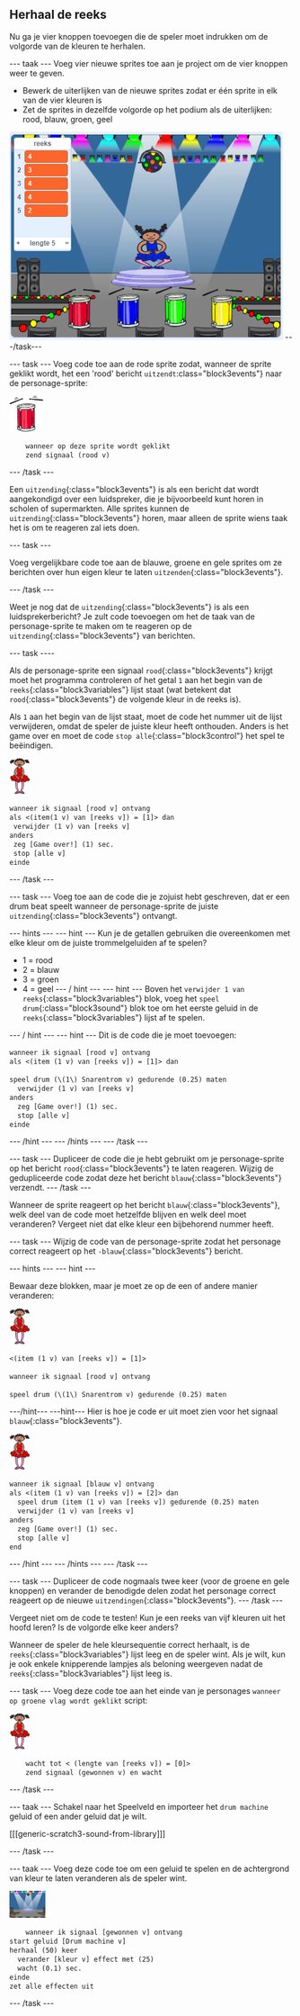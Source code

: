 ## Herhaal de reeks

Nu ga je vier knoppen toevoegen die de speler moet indrukken om de volgorde van de kleuren te herhalen.

\--- taak \--- Voeg vier nieuwe sprites toe aan je project om de vier knoppen weer te geven.

+ Bewerk de uiterlijken van de nieuwe sprites zodat er één sprite in elk van de vier kleuren is
+ Zet de sprites in dezelfde volgorde op het podium als de uiterlijken: rood, blauw, groen, geel

![screenshot](images/colour-drums.png) \---/task\---

\--- task \--- Voeg code toe aan de rode sprite zodat, wanneer de sprite geklikt wordt, het een 'rood' bericht `uitzendt`:class="block3events"} naar de personage-sprite:

![rode-drum](images/red_drum.png)

```blocks3
    wanneer op deze sprite wordt geklikt
    zend signaal (rood v)
```

\--- /task \---

Een `uitzending`{:class="block3events"} is als een bericht dat wordt aangekondigd over een luidspreker, die je bijvoorbeeld kunt horen in scholen of supermarkten. Alle sprites kunnen de `uitzending`{:class="block3events"} horen, maar alleen de sprite wiens taak het is om te reageren zal iets doen.

\--- task \---

Voeg vergelijkbare code toe aan de blauwe, groene en gele sprites om ze berichten over hun eigen kleur te laten `uitzenden`{:class="block3events"}.

\--- /task \---

Weet je nog dat de `uitzending`{:class="block3events"} is als een luidsprekerbericht? Je zult code toevoegen om het de taak van de personage-sprite te maken om te reageren op de `uitzending`{:class="block3events"} van berichten.

\--- task \----

Als de personage-sprite een signaal `rood`{:class="block3events"} krijgt moet het programma controleren of het getal `1` aan het begin van de `reeks`{:class="block3variables"} lijst staat (wat betekent dat `rood`{:class="block3events"} de volgende kleur in de reeks is).

Als `1` aan het begin van de lijst staat, moet de code het nummer uit de lijst verwijderen, omdat de speler de juiste kleur heeft onthouden. Anders is het game over en moet de code `stop alle`{:class="block3control"} het spel te beëindigen.

![balletdanseres](images/ballerina.png)

```blocks3
wanneer ik signaal [rood v] ontvang
als <(item(1 v) van [reeks v]) = [1]> dan 
 verwijder (1 v) van [reeks v]
anders
 zeg [Game over!] (1) sec.
 stop [alle v]
einde
```

\--- /task \---

\--- task \--- Voeg toe aan de code die je zojuist hebt geschreven, dat er een drum beat speelt wanneer de personage-sprite de juiste `uitzending`{:class="block3events"} ontvangt.

\--- hints \--- \--- hint \--- Kun je de getallen gebruiken die overeenkomen met elke kleur om de juiste trommelgeluiden af te spelen?

+ 1 = rood
+ 2 = blauw
+ 3 = groen
+ 4 = geel \--- / hint \--- \--- hint \--- Boven het `verwijder 1 van reeks`{:class="block3variables"} blok, voeg het `speel drum`{:class="block3sound"} blok toe om het eerste geluid in de `reeks`{:class="block3variables"} lijst af te spelen.

\--- / hint \--- \--- hint \--- Dit is de code die je moet toevoegen:

```blocks3
wanneer ik signaal [rood v] ontvang
als <(item (1 v) van [reeks v]) = [1]> dan

speel drum (\(1\) Snarentrom v) gedurende (0.25) maten
  verwijder (1 v) van [reeks v]
anders
  zeg [Game over!] (1) sec.
  stop [alle v]
einde

```

\--- /hint \--- \--- /hints \--- \--- /task \---

\--- task \--- Dupliceer de code die je hebt gebruikt om je personage-sprite op het bericht `rood`{:class="block3events"} te laten reageren. Wijzig de gedupliceerde code zodat deze het bericht `blauw`{:class="block3events"} verzendt. \--- /task \---

Wanneer de sprite reageert op het bericht `blauw`{:class="block3events"}, welk deel van de code moet hetzelfde blijven en welk deel moet veranderen? Vergeet niet dat elke kleur een bijbehorend nummer heeft.

\--- task \--- Wijzig de code van de personage-sprite zodat het personage correct reageert op het `-blauw`{:class="block3events"} bericht.

\--- hints \--- \--- hint \---

Bewaar deze blokken, maar je moet ze op de een of andere manier veranderen:

![balletdanseres](images/ballerina.png)

```blocks3
<(item (1 v) van [reeks v]) = [1]>

wanneer ik signaal [rood v] ontvang

speel drum (\(1\) Snarentrom v) gedurende (0.25) maten
```

\---/hint\--- \---hint\--- Hier is hoe je code er uit moet zien voor het signaal `blauw`{:class="block3events"}.

![balletdanseres](images/ballerina.png)

```blocks3
wanneer ik signaal [blauw v] ontvang
als <(item (1 v) van [reeks v]) = [2]> dan 
  speel drum (item (1 v) van [reeks v]) gedurende (0.25) maten
  verwijder (1 v) van [reeks v]
anders
  zeg [Game over!] (1) sec.
  stop [alle v]
end
```

\--- /hint \--- \--- /hints \--- \--- /task \---

\--- task \--- Dupliceer de code nogmaals twee keer (voor de groene en gele knoppen) en verander de benodigde delen zodat het personage correct reageert op de nieuwe `uitzendingen`{:class="block3events"}. \--- /task \---

Vergeet niet om de code te testen! Kun je een reeks van vijf kleuren uit het hoofd leren? Is de volgorde elke keer anders?

Wanneer de speler de hele kleursequentie correct herhaalt, is de `reeks`{:class="block3variables"} lijst leeg en de speler wint. Als je wilt, kun je ook enkele knipperende lampjes als beloning weergeven nadat de `reeks`{:class="block3variables"} lijst leeg is.

\--- task \--- Voeg deze code toe aan het einde van je personages `wanneer op groene vlag wordt geklikt` script:

![balletdanseres](images/ballerina.png)

```blocks3
    wacht tot < (lengte van [reeks v]) = [0]>
    zend signaal (gewonnen v) en wacht
```

\--- /task \---

\--- taak \--- Schakel naar het Speelveld en importeer het `drum machine` geluid of een ander geluid dat je wilt.

[[[generic-scratch3-sound-from-library]]]

\--- /task \---

\--- taak \--- Voeg deze code toe om een geluid te spelen en de achtergrond van kleur te laten veranderen als de speler wint.

![balletdanseres](images/stage.png)

```blocks3
    wanneer ik signaal [gewonnen v] ontvang
start geluid [Drum machine v]
herhaal (50) keer 
  verander [kleur v] effect met (25)
  wacht (0.1) sec.
einde
zet alle effecten uit
```

\--- /task \---